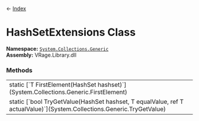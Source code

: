 ← [Index](index)
# HashSetExtensions Class
**Namespace:** [`System.Collections.Generic`](System.Collections.Generic)  
**Assembly:** VRage.Library.dll  
### Methods
<table style="width: 100%">
<tr><td>static [`T FirstElement<T>(HashSet<T> hashset)`](System.Collections.Generic.FirstElement)</td><td></td></tr>
<tr><td>static [`bool TryGetValue<T>(HashSet<T> hashset, T equalValue, ref T actualValue)`](System.Collections.Generic.TryGetValue)</td><td></td></tr>
</table>
